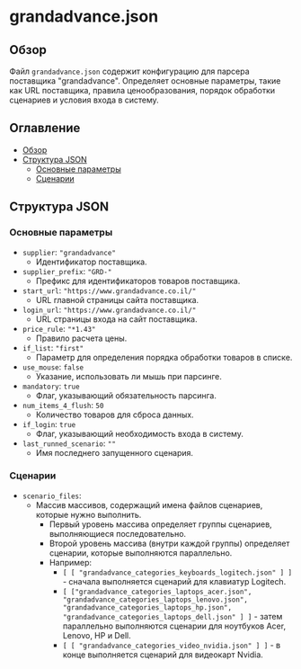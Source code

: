# grandadvance.json

## Обзор

Файл `grandadvance.json` содержит конфигурацию для парсера поставщика "grandadvance". Определяет основные параметры, такие как URL поставщика, правила ценообразования, порядок обработки сценариев и условия входа в систему.

## Оглавление

- [Обзор](#обзор)
- [Структура JSON](#структура-json)
  - [Основные параметры](#основные-параметры)
  - [Сценарии](#сценарии)

## Структура JSON

### Основные параметры

- `supplier`: `"grandadvance"`
    - Идентификатор поставщика.
- `supplier_prefix`: `"GRD-"`
    - Префикс для идентификаторов товаров поставщика.
- `start_url`: `"https://www.grandadvance.co.il/"`
    - URL главной страницы сайта поставщика.
- `login_url`: `"https://www.grandadvance.co.il/"`
    - URL страницы входа на сайт поставщика.
- `price_rule`: `"*1.43"`
    - Правило расчета цены.
- `if_list`: `"first"`
    - Параметр для определения порядка обработки товаров в списке.
- `use_mouse`: `false`
    - Указание, использовать ли мышь при парсинге.
- `mandatory`: `true`
    - Флаг, указывающий обязательность парсинга.
- `num_items_4_flush`: `50`
    - Количество товаров для сброса данных.
- `if_login`: `true`
    - Флаг, указывающий необходимость входа в систему.
- `last_runned_scenario`: `""`
    -  Имя последнего запущенного сценария.
   

### Сценарии

- `scenario_files`:
    - Массив массивов, содержащий имена файлов сценариев, которые нужно выполнить.
        - Первый уровень массива определяет группы сценариев, выполняющиеся последовательно.
        - Второй уровень массива (внутри каждой группы) определяет сценарии, которые выполняются параллельно.
        - Например:
            - `[ [ "grandadvance_categories_keyboards_logitech.json" ] ]` - сначала выполняется сценарий для клавиатур Logitech.
            - `[ ["grandadvance_categories_laptops_acer.json", "grandadvance_categories_laptops_lenovo.json", "grandadvance_categories_laptops_hp.json", "grandadvance_categories_laptops_dell.json" ] ]` - затем параллельно выполняются сценарии для ноутбуков Acer, Lenovo, HP и Dell.
            - `[ [ "grandadvance_categories_video_nvidia.json" ] ]` - в конце выполняется сценарий для видеокарт Nvidia.